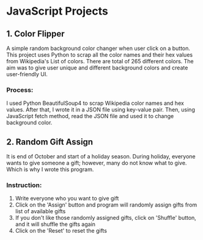 # JavaScript Projects
## 1. Color Flipper
A simple random background color changer when user click on a button. This project uses Python to scrap all the color names and their hex values from Wikipedia's List of colors. There are total of 265 different colors. The aim was to give user unique and different background colors and create user-friendly UI.

### Process:
I used Python BeautifulSoup4 to scrap Wikipedia color names and hex values. After that, I wrote it in a JSON file 
using key-value pair. Then, using JavaScript fetch method, read the JSON file and used it to change background color.

## 2. Random Gift Assign
It is end of October and start of a holiday season. During holiday, everyone wants to give someone a gift; however, 
many do not know what to give. Which is why I wrote this program.

### Instruction:
1. Write everyone who you want to give gift
2. Click on the 'Assign' button and program will randomly assign gifts from list of available gifts
3. If you don't like those randomly assigned gifts, click on 'Shuffle' button, and it will shuffle the gifts again
4. Click on the 'Reset' to reset the gifts

